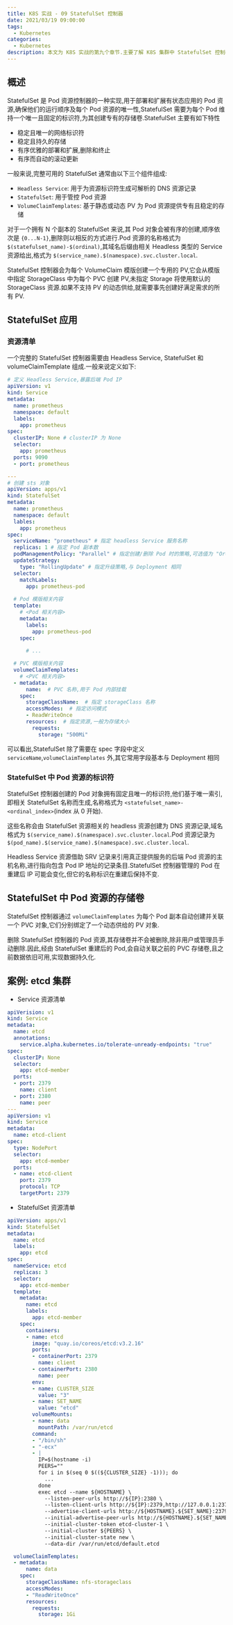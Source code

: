 ```yaml
---
title: K8S 实战 - 09 StatefulSet 控制器
date: 2021/03/19 09:00:00
tags:
  - Kubernetes
categories:
  - Kubernetes
description: 本文为 K8S 实战的第九个章节.主要了解 K8S 集群中 StatefulSet 控制器相关概念及其使用方式
---
```


## 概述

StatefulSet 是 Pod 资源控制器的一种实现,用于部署和扩展有状态应用的 Pod 资源,确保他们的运行顺序及每个 Pod 资源的唯一性,StatefulSet 需要为每个 Pod 维持一个唯一且固定的标识符,为其创建专有的存储卷.StatefulSet 主要有如下特性

- 稳定且唯一的网络标识符
- 稳定且持久的存储
- 有序优雅的部署和扩展,删除和终止
- 有序而自动的滚动更新

一般来说,完整可用的 StatefulSet 通常由以下三个组件组成:

- `Headless Service`: 用于为资源标识符生成可解析的 DNS 资源记录
- `StatefulSet`: 用于管控 Pod 资源
- `VolumeClaimTemplates`: 基于静态或动态 PV 为 Pod 资源提供专有且稳定的存储

对于一个拥有 N 个副本的 StatefulSet 来说,其 Pod 对象会被有序的创建,顺序依次是 `{0...N-1}`,删除则以相反的方式进行.Pod 资源的名称格式为 `$(statefulset_name)-$(ordinal)`,其域名后缀由相关 Headless 类型的 Service 资源给出,格式为 `$(service_name).$(namespace).svc.cluster.local`.

StatefulSet 控制器会为每个 VolumeClaim 模版创建一个专用的 PV,它会从模版中指定 StorageClass 中为每个 PVC 创建 PV,未指定 Storage 将使用默认的 StorageClass 资源.如果不支持 PV 的动态供给,就需要事先创建好满足需求的所有 PV.

## StatefulSet 应用

### 资源清单

一个完整的 StatefulSet 控制器需要由 Headless Service, StatefulSet 和 volumeClaimTemplate 组成.一般来说定义如下:

```yaml
# 定义 Headless Service,暴露后端 Pod IP
apiVersion: v1
kind: Service
metadata:
  name: prometheus
  namespace: default
  labels:
    app: prometheus
spec:
  clusterIP: None # clusterIP 为 None
  selector:
    app: prometheus
  ports: 9090
  - port: prometheus

---
# 创建 sts 对象
apiVersion: apps/v1
kind: StatefulSet
metadata:
  name: prometheus
  namespace: default
  lables:
    app: prometheus
spec:
  serviceName: "prometheus" # 指定 headless Service 服务名称
  replicas: 1 # 指定 Pod 副本数
  podManagementPolicy: "Parallel" # 指定创建/删除 Pod 时的策略,可选值为 "OrderedReady"(默认),"Parallel".分别表示串行和并行(无需等待)创建/删除 Pod 
  updateStrategy:
    type: "RollingUpdate" # 指定升级策略,与 Deployment 相同
  selector:
    matchLabels:
      app: prometheus-pod
  
  # Pod 模版相关内容
  template:
    # <Pod 相关内容>
    metadata:
      labels:
        app: prometheus-pod
    spec:
      
      # ...

  # PVC 模版相关内容
  volumeClaimTemplates:
    # <PVC 相关内容>
  - metadata:
      name:  # PVC 名称,用于 Pod 内部挂载
    spec:
      storageClassName:  # 指定 storageClass 名称
      accessModes:  # 指定访问模式
      - ReadWriteOnce
      resources:  # 指定资源,一般为存储大小
        requests:
          storage: "500Mi"
```

可以看出,StatefulSet 除了需要在 spec 字段中定义 `serviceName`,`volumeClaimTemplates` 外,其它常用字段基本与 Deployment 相同

### StatefulSet 中 Pod 资源的标识符

StatefulSet 控制器创建的 Pod 对象拥有固定且唯一的标识符,他们基于唯一索引,即相关 StatefulSet 名称而生成,名称格式为 `<statefulset_name>-<ordinal_index>`(index 从 0 开始).

这些名称会由 StatefulSet 资源相关的 headless 资源创建为 DNS 资源记录,域名格式为 `$(service_name).$(namespace).svc.cluster.local`.Pod 资源记录为 `$(pod_name).$(service_name).$(namespace).svc.cluster.local`.

Headless Service 资源借助 SRV 记录来引用真正提供服务的后端 Pod 资源的主机名称,进行指向包含 Pod IP 地址的记录条目.StatefulSet 控制器管理的 Pod 在重建后 IP 可能会变化,但它的名称标识在重建后保持不变.

## StatefulSet 中 Pod 资源的存储卷

StatefulSet 控制器通过 `volumeClaimTemplates` 为每个 Pod 副本自动创建并关联一个 PVC 对象,它们分别绑定了一个动态供给的 PV 对象.

删除 StatefulSet 控制器的 Pod 资源,其存储卷并不会被删除,除非用户或管理员手动删除.因此,经由 StatefulSet 重建后的 Pod,会自动关联之前的 PVC 存储卷,且之前数据依旧可用,实现数据持久化.

## 案例: etcd 集群

- Service 资源清单

```yaml
apiVerision: v1
kind: Service
metadata:
  name: etcd
  annotations:
    service.alpha.kubernetes.io/tolerate-unready-endpoints: "true"
spec:
  clusterIP: None
  selector:
    app: etcd-member
  ports:
  - port: 2379
    name: client
  - port: 2380
    name: peer
---
apiVersion: v1
kind: Service
metadata:
  name: etcd-client
spec:
  type: NodePort
  selector: 
    app: etcd-member
  ports:
  - name: etcd-client
    port: 2379
    protocol: TCP
    targetPort: 2379
```

- StatefulSet 资源清单

```yaml
apiVersion: apps/v1
kind: StatefulSet
metadata:
  name: etcd
  labels: 
    app: etcd
spec:
  nameService: etcd
  replicas: 3
  selector:
    app: etcd-member
  template:
    metadata:
      name: etcd
      labels:
        app: etcd-member
    spec:
      containers:
      - name: etcd
        image: "quay.io/coreos/etcd:v3.2.16"
        ports:
        - containerPort: 2379
          name: client
        - containerPort: 2380
          name: peer
        env:
        - name: CLUSTER_SIZE
          value: "3"
        - name: SET_NAME
          value: "etcd"
        volumeMounts:
        - name: data
          mountPath: /var/run/etcd
        command:
        - "/bin/sh"
        - "-ecx"
        - |
          IP=$(hostname -i)
          PEERS=""
          for i in $(seq 0 $((${CLUSTER_SIZE} -1))); do
            ...
          done
          exec etcd --name ${HOSTNAME} \
            --listen-peer-urls http://${IP}:2380 \ 
            --listen-client-urls http://${IP}:2379,http://127.0.0.1:2379 \ 
            --advertise-client-urls http://${HOSTNAME}.${SET_NAME}:2379 \ 
            --initial-advertise-peer-urls http://${HOSTNAME}.${SET_NAME}:2380 \ 
            --initial-cluster-token etcd-cluster-1 \
            --initial-cluster ${PEERS} \ 
            --initial-cluster-state new \
            --data-dir /var/run/etcd/default.etcd

  volumeClaimTemplates:
  - metadata:
      name: data
    spec:
      storageClassName: nfs-storageclass
      accessModes:
      - "ReadWriteOnce"
      resources:
        requests:
          storage: 1Gi
```

